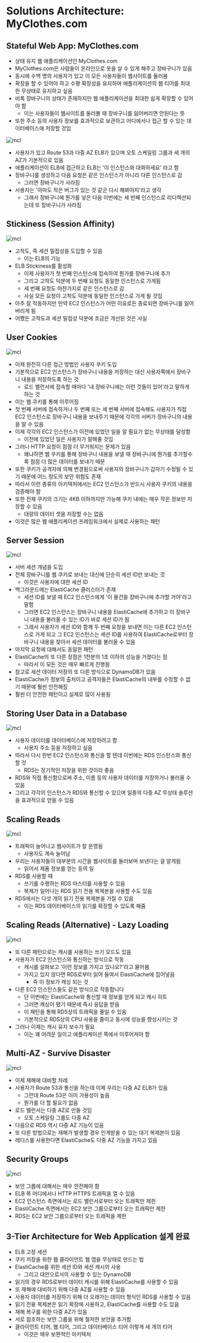 # Solutions Architecture: MyClothes.com
## Stateful Web App: MyClothes.com

-  상태 유지 웹 애플리케이션인 MyClothes.com
- MyClothes.com은 사람들이 온라인으로 옷을 살 수 있게 해주고 장바구니가 있음
- 동시에 수백 명의 사용자가 있고 이 모든 사용자들이 웹사이트를 둘러봄
- 확장을 할 수 있어야 하고 수평 확장성을 유지하며 애플리케이션의 웹 티어를 최대한 무상태로 유지하고 싶음
- 비록 장바구니의 상태가 존재하지만 웹 애플리케이션을 최대한 쉽게 확장할 수 있어야 함
	- 이는 사용자들이 웹사이트를 둘러볼 때 장바구니를 잃어버리면 안된다는 뜻
- 또한 주소 등의 사용자 정보를 효과적으로 보관하고 어디에서나 접근 할 수 있는 데이터베이스에 저장할 것임

![mcl](https://github.com/seungwonbased/TIL/blob/main/AWS/assets/mcl1.png)

- 사용자가 있고 Route 53과 다중 AZ ELB가 있으며 오토 스케일링 그룹과 세 개의 AZ가 기본적으로 있음
- 애플리케이션이 ELB에 접근하고 ELB는 '이 인스턴스와 대화하세요' 라고 함
- 장바구니를 생성하고 다음 요청은 같은 인스턴스가 아니라 다른 인스턴스로 감
	- 그러면 장바구니가 사라짐
- 사용자는 '아마도 작은 버그가 있는 것 같군 다시 해봐야지'라고 생각
	- 그래서 장바구니에 뭔가를 넣은 다음 이번에는 세 번째 인스턴스로 리디렉션되는데 또 장바구니가 사라짐

## Stickiness (Session Affinity)

![mcl](https://github.com/seungwonbased/TIL/blob/main/AWS/assets/mcl2.png)

- 고착도, 즉 세션 밀접성을 도입할 수 있음
	- 이는 ELB의 기능
- ELB Stickiness를 활성화
	- 이제 사용자가 첫 번째 인스턴스에 접속하여 뭔가를 장바구니에 추가
	- 그리고 고착도 덕분에 두 번째 요청도 동일한 인스턴스로 가게됨
	- 세 번째 요청도 마찬가지로 같은 인스턴스로 감
	- 사실 모든 요청이 고착도 덕분에 동일한 인스턴스로 가게 될 것임
- 아주 잘 작동하지만 만약 EC2 인스턴스가 어떤 이유로든 종료되면 장바구니를 잃어버리게 됨
- 어쨌든 고착도과 세션 밀접성 덕분에 조금은 개선된 것은 사실

## User Cookies

![mcl](https://github.com/seungwonbased/TIL/blob/main/AWS/assets/mcl3.png)

- 이제 완전히 다른 접근 방법인 사용자 쿠키 도입
- 기본적으로 EC2 인스턴스가 장바구니 내용을 저장하는 대신 사용자쪽에서 장바구니 내용을 저장하도록 하는 것
	- 로드 밸런서에 접속할 때마다 '내 장바구니에는 이런 것들이 있어'라고 말하게 하는 것
- 이는 웹 쿠키를 통해 이루어짐
- 첫 번째 서버에 접속하거나 두 번째 또는 세 번째 서버에 접속해도 사용자가 직접 EC2 인스턴스로 장바구니 내용을 보내주기 때문에 각각의 서버가 장바구니의 내용을 알 수 있음
- 이제 각각의 EC2 인스턴스가 이전에 있었던 일을 알 필요가 없는 무상태를 달성함
	- 이전에 있었던 일은 사용자가 말해줄 것임
- 그러나 HTTP 요청이 점점 더 무거워지는 문제가 있음
	- 왜냐하면 웹 쿠키를 통해 장바구니 내용을 보낼 때 장바구니에 뭔가를 추가할수록 점점 더 많은 데이터를 보내기 때문
- 또한 쿠키가 공격자에 의해 변경됨으로써 사용자의 장바구니가 갑자기 수정될 수 있기 때문에 어느 정도의 보안 위험도 존재
- 따라서 이런 종류의 아키텍처에서는 EC2 인스턴스가 반드시 사용자 쿠키의 내용을 검증해야 함
- 또한 전체 쿠키의 크기는 4KB 이하까지만 가능해 쿠키 내에는 매우 작은 정보만 저장할 수 있음
	- 대량의 데이터 셋을 저장할 수는 없음
- 이것은 많은 웹 애플리케이션 프레임워크에서 실제로 사용하는 패턴

## Server Session

![mcl](https://github.com/seungwonbased/TIL/blob/main/AWS/assets/mcl4.png)

- 서버 세션 개념을 도입
- 전체 장바구니를 웹 쿠키로 보내는 대신에 단순히 세션 ID만 보내는 것
	- 이것은 사용자에 대한 세션 ID
- 백그라운드에는 ElastiCache 클러스터가 존재
	- 세션 ID를 보낼 때 EC2 인스턴스에게 '이 물건을 장바구니에 추가할 거야'라고 말함
	- 그러면 EC2 인스턴스는 장바구니 내용을 ElastiCache에 추가하고 이 장바구니 내용을 불러올 수 있는 ID가 바로 세션 ID가 됨
	- 그래서 사용자가 세션 ID와 함께 두 번째 요청을 보내면 이는 다른 EC2 인스턴스로 가게 되고 그 EC2 인스턴스는 세션 ID를 사용하여 ElastiCache로부터 장바구니 내용을 찾아서 세션 데이터를 불러올 수 있음
- 마지막 요청에 대해서도 동일한 패턴
- ElastiCache의 또 다른 장점은 1천분의 1초 이하의 성능을 가졌다는 점
	- 따라서 이 모든 것은 매우 빠르게 진행됨
- 참고로 세션 데이터 저장의 또 다른 방식으로 DynamoDB가 있음
- ElastiCache가 정보의 출처이고 공격자들은 ElastiCache의 내부를 수정할 수 없기 때문에 훨씬 안전해짐
- 훨씬 더 안전한 패턴이고 실제로 많이 사용됨

## Storing User Data in a Database

![mcl](https://github.com/seungwonbased/TIL/blob/main/AWS/assets/mcl5.png)

- 사용자 데이터를 데이터베이스에 저장하려고 함
	- 사용자 주소 등을 저장하고 싶음
- 따라서 다시 한번 EC2 인스턴스와 통신을 할 텐데 이번에는 RDS 인스턴스와 통신할 것
	- RDS는 장기적인 저장을 위한 것이라 좋음
- RDS와 직접 통신함으로써 주소, 이름 등의 사용자 데이터를 저장하거나 불러올 수 있음
- 그리고 각각의 인스턴스가 RDS와 통신할 수 있으며 일종의 다중 AZ 무상태 솔루션을 효과적으로 얻을 수 있음

## Scaling Reads

![mcl](https://github.com/seungwonbased/TIL/blob/main/AWS/assets/mcl6.png)

- 트래픽이 늘어나고 웹사이트가 잘 운영됨
	- 사용자도 계속 늘어남
- 우리는 사용자들이 대부분의 시간을 웹사이트를 둘러보며 보낸다는 걸 알게됨
	- 읽어서 제품 정보를 얻는 등의 일
- RDS를 사용할 때
	- 쓰기를 수행하는 RDS 마스터를 사용할 수 있음
	- 복제가 일어나는 RDS 읽기 전용 복제본을 사용할 수도 있음
- RDS에서는 다섯 개의 읽기 전용 복제본을 가질 수 있음
	- 이는 RDS 데이터베이스의 읽기를 확장할 수 있도록 해줌

## Scaling Reads (Alternative) - Lazy Loading

![mcl](https://github.com/seungwonbased/TIL/blob/main/AWS/assets/mcl7.png)

- 또 다른 패턴으로는 캐시를 사용하는 쓰기 모드도 있음
- 사용자가 EC2 인스턴스와 통신하는 방식으로 작동
	- 캐시를 살펴보고 '이런 정보를 가지고 있나요?'라고 물어봄
	- 가지고 있지 않다면 RDS로부터 읽어 들여서 ElastiCache에 집어넣음
		- 즉 이 정보가 캐싱 되는 것
- 다른 EC2 인스턴스들도 같은 방식으로 작동합니다
	- 단 이번에는 ElastiCache와 통신할 때 정보를 얻게 되고 캐시 히트
	- 그러면 캐싱이 됐기 때문에 즉시 응답을 받음
	- 이 패턴을 통해 RDS상의 트래픽을 줄일 수 있음
	- 기본적으로 RDS상의 CPU 사용을 줄이고 동시에 성능을 향상시키는 것
- 그러나 이제는 캐시 유지 보수가 필요
	- 이는 꽤 어려운 일이고 애플리케이션 쪽에서 이루어져야 함

## Multi-AZ - Survive Disaster

![mcl](https://github.com/seungwonbased/TIL/blob/main/AWS/assets/mcl8.png)

- 이제 재해에 대비할 차례
- 사용자가 Route 53과 통신을 하는데 이제 우리는 다중 AZ ELB가 있음
	- 그런데 Route 53은 이미 가용성이 높음
	- 뭔가를 더 할 필요가 없음
- 로드 밸런서는 다중 AZ로 만들 것임
	- 오토 스케일링 그룹도 다중 AZ
- 다음으로 RDS 역시 다중 AZ 기능이 있음
- 또 다른 방법으로는 재해가 발생할 경우 인계받을 수 있는 대기 복제본이 있음
- 레디스를 사용한다면 ElastiCache도 다중 AZ 기능을 가지고 있음

## Security Groups

![mcl](https://github.com/seungwonbased/TIL/blob/main/AWS/assets/mcl9.png)

- 보안 그룹에 대해서는 매우 안전해야 함
- ELB 쪽 어디에서나 HTTP HTTPS 트래픽을 열 수 있음
- EC2 인스턴스 측면에서는 로드 밸런서로부터 오는 트래픽만 제한
- ElastiCache 측면에서는 EC2 보안 그룹으로부터 오는 트래픽만 제한
- RDS는 EC2 보안 그룹으로부터 오는 트래픽을 제한

## 3-Tier Architecture for Web Application  설계 완료

- ELB 고정 세션
- 쿠키 저장을 위한 웹 클라이언트 웹 앱을 무상태로 만드는 법
- ElastiCache를 위한 세션 ID와 세션 캐시의 사용
	- 그리고 대안으로서의 사용할 수 있는 DynamoDB
- 읽기의 경우 RDS로부터 데이터 캐시를 위해 ElastiCache를 사용할 수 있음
- 또 재해에 대비하기 위해 다중 AZ를 사용할 수 있음
- 사용자 데이터를 저장하기 위해 더 오래가는 데이터 형식인 RDS를 사용할 수 있음
- 읽기 전용 복제본은 읽기 확장에 사용하고, ElastiCache를 사용할 수도 있음
- 재해 복구를 위한 다중 AZ가 있음
- 서로 참조하는 보안 그룹을 위해 철저한 보안을 추가함
- 클라이언트 티어, 웹 티어, 그리고 데이터베이스 티어 이렇게 세 개의 티어
	- 이것은 매우 보편적인 아키텍처
